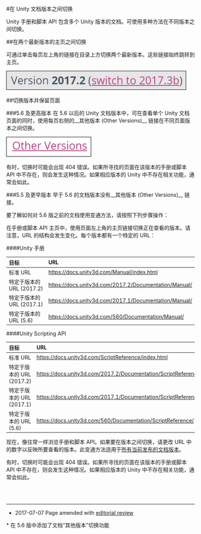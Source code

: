 #在 Unity 文档版本之间切换

Unity 手册和脚本 API 包含多个 Unity 版本的文档。可使用多种方法在不同版本之间切换。


##在两个最新版本的主页之间切换

可通过单击每页左上角的链接在目录上方切换两个最新版本。这些链接始终跳转到主页。

![每页左上角的主页链接示例](../uploads/Main/SwitchingDocumentationVersionsExampleImage.png)


##切换版本并保留页面

###5.6 及更高版本
在 5.6 以后的 Unity 文档版本中，可在查看单个 Unity 文档页面的同时，使用每页右侧的__其他版本 (Other Versions)__ 链接在不同页面版本之间切换。

![__其他版本 (Other Versions)__ 链接将让您保留在当前页面](../uploads/Main/SwitchingDocumentationVersionsExampleImage2.png)

有时，切换时可能会出现 404 错误。如果所寻找的页面在该版本的手册或脚本 API 中不存在，则会发生这种情况。如果相应版本的 Unity 中不存在相关功能，通常会如此。


###5.5 及更早版本
早于 5.6 的文档版本没有__其他版本 (Other Versions)__ 链接。

要了解如何对 5.6 版之前的文档使用变通方法，请按照下列步骤操作：

在手册或脚本 API 主页中，使用页面左上角的主页链接切换正在查看的版本。请注意，URL 的结构会发生变化。每个版本都有一个特定的 URL：

####Unity 手册

| 目标 | URL |
|:---|:---|
| 标准 URL | https://docs.unity3d.com/Manual/index.html |
| 特定于版本的 URL (2017.2) | https://docs.unity3d.com/2017.2/Documentation/Manual/ |
| 特定于版本的 URL (2017.1) | https://docs.unity3d.com/2017.1/Documentation/Manual/ |
| 特定于版本的 URL (5.6) | https://docs.unity3d.com/560/Documentation/Manual/ |


####Unity Scripting API

| 目标 | URL |
|:---|:---|
|标准 URL|https://docs.unity3d.com/ScriptReference/index.html|
| 特定于版本的 URL (2017.2) | https://docs.unity3d.com/2017.2/Documentation/ScriptReference/ |
| 特定于版本的 URL (2017.1) | https://docs.unity3d.com/2017.1/Documentation/ScriptReference/ |
| 特定于版本的 URL (5.6) | https://docs.unity3d.com/560/Documentation/ScriptReference/ |

现在，像往常一样浏览手册和脚本 API。如果要在版本之间切换，请更改 URL 中的数字以反映所要查看的版本。此变通方法适用于[所有当前发布的文档版本](https://docs.unity3d.com/Manual/ManualVersions.html)。

有时，切换时可能会出现 404 错误。如果所寻找的页面在该版本的手册或脚本 API 中不存在，则会发生这种情况。如果相应版本的 Unity 中不存在相关功能，通常会如此。



<br/>
<br/>

---------

*  <span class="page-edit">2017-07-07  Page amended with [editorial review](DocumentationEditorialReview.html)
</span>
*  <span class="page-history">在 5.6 版中添加了文档“其他版本”切换功能</span>
